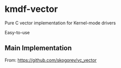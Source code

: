 # kmdf-vector
Pure C vector implementation for Kernel-mode drivers


Easy-to-use


## Main Implementation
From: https://github.com/skogorev/vc_vector
